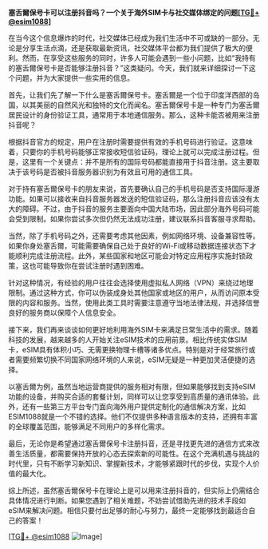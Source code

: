 **塞舌爾保号卡可以注册抖音吗？一个关于海外SIM卡与社交媒体绑定的问题[[TG💪+ @esim1088](https://t.me/s/esim1088)]**

在当今这个信息爆炸的时代，社交媒体已经成为我们生活中不可或缺的一部分。无论是分享生活点滴，还是获取最新资讯，社交媒体平台都为我们提供了极大的便利。然而，在享受这些服务的同时，许多人可能会遇到一些小问题，比如“我持有的塞舌爾保号卡是否能够注册抖音？”这类疑问。今天，我们就来详细探讨一下这个问题，并为大家提供一些实用的信息。

首先，让我们先了解一下什么是塞舌爾保号卡。塞舌爾是一个位于印度洋西部的岛国，以其美丽的自然风光和独特的文化而闻名。塞舌爾保号卡是一种专门为塞舌爾居民设计的身份验证工具，通常用于本地通信服务。那么，这种卡能否被用来注册抖音呢？

根据抖音官方的规定，用户在注册时需要提供有效的手机号码进行验证。这意味着，只要你的手机号码能够正常接收短信验证码，理论上就可以完成注册过程。但是，这里有一个关键点：并不是所有的国际号码都能直接用于抖音注册。这主要取决于该号码是否被抖音服务器识别为有效且可用的通信工具。

对于持有塞舌爾保号卡的朋友来说，首先要确认自己的手机号码是否支持国际漫游功能。如果可以接收来自抖音服务器发送的短信验证码，那么注册抖音应该没有太大的障碍。不过，由于抖音的服务主要面向中国大陆市场，因此部分海外号码可能会受到限制。如果你尝试多次但仍然无法成功注册，建议联系抖音客服寻求帮助。

当然，除了手机号码之外，还需要考虑其他因素，例如网络环境、设备兼容性等。如果你身处塞舌爾，可能需要确保自己处于良好的Wi-Fi或移动数据连接状态下才能顺利完成注册流程。此外，某些国家和地区可能会对特定应用程序实施封锁政策，这也可能导致你在尝试注册时遇到困难。

针对这种情况，有经验的用户往往会选择使用虚拟私人网络（VPN）来绕过地理限制。通过这种方式，你可以伪装成身处其他国家或地区的用户，从而访问原本受限的内容和服务。当然，使用此类工具时需要注意遵守当地法律法规，并选择信誉良好的服务商以保障个人信息安全。

接下来，我们再来谈谈如何更好地利用海外SIM卡来满足日常生活中的需求。随着科技的发展，越来越多的人开始关注eSIM技术的应用前景。相比传统实体SIM卡，eSIM具有体积小巧、无需更换物理卡槽等诸多优点。特别是对于经常旅行或者需要频繁切换不同国家网络环境的人来说，eSIM无疑是一种更加灵活便捷的选择。

以塞舌爾为例，虽然当地运营商提供的服务相对有限，但如果能够找到支持eSIM功能的设备，并购买合适的套餐计划，同样可以让您享受到高质量的通讯体验。此外，还有一些第三方平台专门面向海外用户提供定制化的通信解决方案，比如ESIM1088就是一个不错的选择。他们不仅提供多种语言版本的支持，还拥有丰富的全球覆盖范围，能够满足不同用户的多样化需求。

最后，无论你是希望通过塞舌爾保号卡注册抖音，还是寻找更先进的通信方式来改善生活质量，都需要保持开放的心态去探索新的可能性。在这个充满机遇与挑战的时代里，只有不断学习新知识、掌握新技术，才能够紧跟时代的步伐，实现个人价值的最大化。

综上所述，虽然塞舌爾保号卡在理论上是可以用来注册抖音的，但实际上仍需结合具体情况进行判断。如果您遇到了相关难题，不妨尝试借助先进的技术手段如eSIM来解决问题。相信只要付出足够的耐心与努力，最终一定能够找到最适合自己的答案！

[[TG💪+ @esim1088](https://t.me/s/esim1088) ![Image](https://i.postimg.cc/4NQfJmqS/Snipaste-2025-05-13-00-14-12.png)]